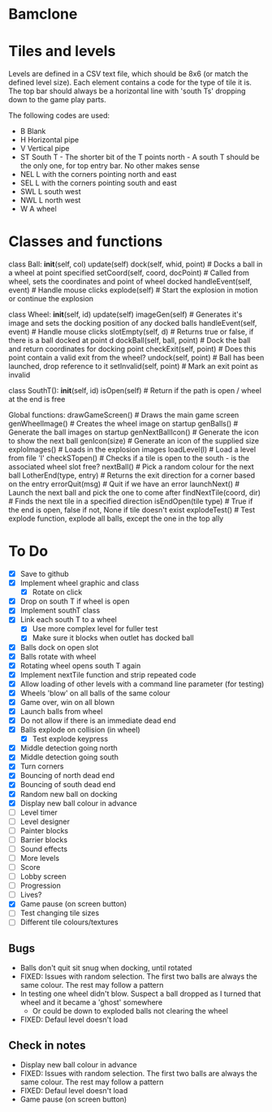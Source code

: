 Bamclone
========

Tiles and levels
================

Levels are defined in a CSV text file, which should be 8x6 (or match the defined level size). Each element contains a code for the type of tile it is. The top bar should always be a horizontal line with 'south Ts' dropping down to the game play parts.

The following codes are used:

- B       Blank
- H       Horizontal pipe
- V       Vertical pipe
- ST      South T - The shorter bit of the T points north
        - A south T should be the only one, for top entry bar. No other makes sense
- NEL     L with the corners pointing north and east
- SEL     L with the corners pointing south and east
- SWL     L south west
- NWL     L north west
- W       A wheel


Classes and functions
=====================

class Ball:
  __init__(self, col)
  update(self)
  dock(self, whid, point)   # Docks a ball in a wheel at point specified
  setCoord(self, coord, docPoint)   # Called from wheel, sets the coordinates and point of wheel docked
  handleEvent(self, event)          # Handle mouse clicks
  explode(self)                     # Start the explosion in motion or continue the explosion

class Wheel:
  __init__(self, id)
  update(self)
  imageGen(self)    # Generates it's image and sets the docking position of any docked balls
  handleEvent(self, event)        # Handle mouse clicks
  slotEmpty(self, d)      # Returns true or false, if there is a ball docked at point d
  dockBall(self, ball, point)   # Dock the ball and return coordinates for docking point
  checkExit(self, point)        # Does this point contain a valid exit from the wheel?
  undock(self, point)           # Ball has been launched, drop reference to it
  setInvalid(self, point)       # Mark an exit point as invalid

class SouthT():
  __init__(self, id)
  isOpen(self)        # Return if the path is open / wheel at the end is free


Global functions:
  drawGameScreen()        # Draws the main game screen
  genWheelImage()         # Creates the wheel image on startup
  genBalls()              # Generate the ball images on startup
  genNextBallIcon()       # Generate the icon to show the next ball
  genIcon(size)           # Generate an icon of the supplied size
  exploImages()           # Loads in the explosion images
  loadLevel(l)            # Load a level from file 'l'
  checkSTopen()           # Checks if a tile is open to the south - is the associated wheel slot free?
  nextBall()              # Pick a random colour for the next ball
  LotherEnd(type, entry)  # Returns the exit direction for a corner based on the entry
  errorQuit(msg)          # Quit if we have an error
  launchNext()            # Launch the next ball and pick the one to come after
  findNextTile(coord, dir)    # Finds the next tile in a specified direction
  isEndOpen(tile type)    # True if the end is open, false if not, None if tile doesn't exist
  explodeTest()           # Test explode function, explode all balls, except the one in the top ally

To Do
=====
- [X] Save to github
- [X] Implement wheel graphic and class
    - [X] Rotate on click
- [X] Drop on south T if wheel is open
-   [X] Implement southT class
-   [X] Link each south T to a wheel
    - [X] Use more complex level for fuller test
  - [X] Make sure it blocks when outlet has docked ball
- [X] Balls dock on open slot
- [X] Balls rotate with wheel
- [X] Rotating wheel opens south T again
- [X] Implement nextTile function and strip repeated code
- [X] Allow loading of other levels with a command line parameter (for testing)
- [X] Wheels 'blow' on all balls of the same colour
- [X] Game over, win on all blown
- [X] Launch balls from wheel
-   [X] Do not allow if there is an immediate dead end
- [X] Balls explode on collision (in wheel)
  - [X] Test explode keypress
- [X] Middle detection going north
- [X] Middle detection going south
- [X] Turn corners
- [X] Bouncing of north dead end
- [X] Bouncing of south dead end
- [X] Random new ball on docking 
- [X] Display new ball colour in advance
- [ ] Level timer
- [ ] Level designer
- [ ] Painter blocks
- [ ] Barrier blocks
- [ ] Sound effects
- [ ] More levels
- [ ] Score
- [ ] Lobby screen
- [ ] Progression
- [ ] Lives?
- [X] Game pause (on screen button)
- [ ] Test changing tile sizes
- [ ] Different tile colours/textures

Bugs
----
- Balls don't quit sit snug when docking, until rotated
- FIXED: Issues with random selection. The first two balls are always the same colour. The rest may follow a pattern
- In testing one wheel didn't blow. Suspect a ball dropped as I turned that wheel and it became a 'ghost' somewhere
  - Or could be down to exploded balls not clearing the wheel
- FIXED: Defaul level doesn't load

Check in notes
--------------
- Display new ball colour in advance
- FIXED: Issues with random selection. The first two balls are always the same colour. The rest may follow a pattern
- FIXED: Defaul level doesn't load
- Game pause (on screen button)